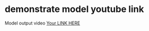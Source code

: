 # demonstrate model youtube link
Model output video
[Your LINK HERE](https://youtu.be/Nhj3JYSA6Hg/)

